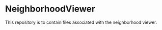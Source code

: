 # NeighborhoodViewer

This repository is to contain files associated with the neighborhood viewer. 
